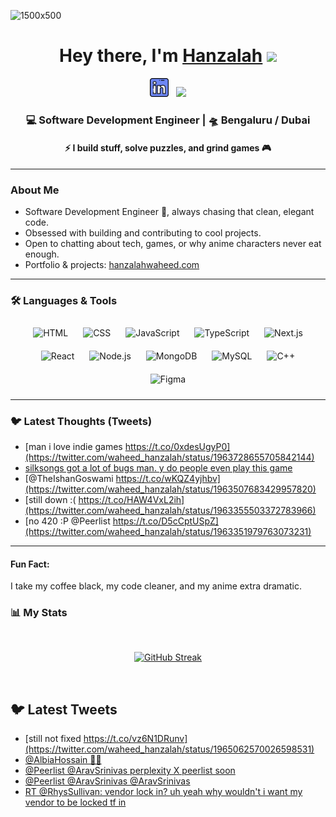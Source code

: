 ![1500x500](https://github.com/user-attachments/assets/cd805b9b-1002-4c8c-851c-3026ac91b0c5)

<div align="center">
   <h1>Hey there, I'm <a href="https://github.com/hanzalahwaheed/">Hanzalah</a> <img src="https://media.giphy.com/media/hvRJCLFzcasrR4ia7z/giphy.gif" width="30px"></h1>
</div>

<p align="center">
   <a href="https://www.linkedin.com/in/hanzalah-waheed-b16456231/"><img height="30" src="https://raw.githubusercontent.com/8bithemant/8bithemant/master/linkedin.png?raw=true"></a>&nbsp;&nbsp;
   <a href="https://twitter.com/waheed_hanzalah"><img height="30" src="https://img.freepik.com/free-vector/new-2023-twitter-x-logo-black-background_1017-45423.jpg"></a>
</p>

<div align="center">
   <h3>💻 Software Development Engineer | 🛸 Bengaluru / Dubai</h3>
   <h4>⚡ I build stuff, solve puzzles, and grind games 🎮</h4>
</div>

---

### About Me

- Software Development Engineer 🚀, always chasing that clean, elegant code.
- Obsessed with building and contributing to cool projects.
- Open to chatting about tech, games, or why anime characters never eat enough.
- Portfolio & projects: [hanzalahwaheed.com](https://hanzalahwaheed.com)

---

### 🛠️ Languages & Tools

<p align="center">
  <img src="https://img.icons8.com/color/96/000000/html-5.png" alt="HTML" style="margin:10px;">
  <img src="https://img.icons8.com/color/96/000000/css3.png" alt="CSS" style="margin:10px;">
  <img src="https://img.icons8.com/color/96/000000/javascript.png" alt="JavaScript" style="margin:10px;">
  <img src="https://img.icons8.com/color/96/000000/typescript.png" alt="TypeScript" style="margin:10px;">
  <img src="https://img.icons8.com/color/96/000000/nextjs.png" alt="Next.js" style="margin:10px;">
  <img src="https://img.icons8.com/officel/96/000000/react.png" alt="React" style="margin:10px;">
  <img src="https://img.icons8.com/fluency/96/000000/node-js.png" alt="Node.js" style="margin:10px;">
  <img src="https://img.icons8.com/color/96/000000/mongodb.png" alt="MongoDB" style="margin:10px;">
  <img src="https://img.icons8.com/color/96/000000/my-sql.png" alt="MySQL" style="margin:10px;">
  <img src="https://img.icons8.com/color/96/000000/c-plus-plus-logo.png" alt="C++" style="margin:10px;">
  <img src="https://img.icons8.com/fluency/96/000000/figma.png" alt="Figma" style="margin:10px;">
</p>

---

### 🐦 Latest Thoughts (Tweets)

* [man i love indie games https://t.co/0xdesUgyP0](https://twitter.com/waheed_hanzalah/status/1963728655705842144)
* [silksongs got a lot of bugs man. y do people even play this game](https://twitter.com/waheed_hanzalah/status/1963707389682843729)
* [@TheIshanGoswami https://t.co/wKQZ4yjhbv](https://twitter.com/waheed_hanzalah/status/1963507683429957820)
* [still down :( https://t.co/HAW4VxL2ih](https://twitter.com/waheed_hanzalah/status/1963355503372783966)
* [no 420 :P @Peerlist https://t.co/D5cCptUSpZ](https://twitter.com/waheed_hanzalah/status/1963351979763073231)

---

#### Fun Fact:
I take my coffee black, my code cleaner, and my anime extra dramatic.


### 📊 My Stats

<br><div align="center">

[![GitHub Streak](https://github-readme-streak-stats-dun-ten.vercel.app?user=hanzalahwaheed&theme=radical&hide_border=true)](https://git.io/streak-stats)

</div>
<br>

## 🐦 Latest Tweets

<!-- latest-tweets-start -->

* [still not fixed https://t.co/vz6N1DRunv](https://twitter.com/waheed_hanzalah/status/1965062570026598531)
* [@AlbiaHossain 👀👀](https://twitter.com/waheed_hanzalah/status/1964817793838469460)
* [@Peerlist @AravSrinivas perplexity X peerlist soon](https://twitter.com/waheed_hanzalah/status/1964801092044378230)
* [@Peerlist @AravSrinivas @AravSrinivas](https://twitter.com/waheed_hanzalah/status/1964800915342541272)
* [RT @RhysSullivan: vendor lock in? uh yeah why wouldn't i want my vendor to be locked tf in](https://twitter.com/waheed_hanzalah/status/1964779947647775072)
